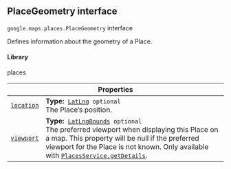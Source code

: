 
<h2 id="PlaceGeometry">PlaceGeometry interface</h2>
<p>
<code><span itemprop="path">google.maps.places</span>.<span itemprop="name">PlaceGeometry</span></code>
interface
</p>
<p>Defines information about the geometry of a Place.</p>
<h4>Library</h4>
<p>places</p>
<div class="devsite-table-wrapper"><table class="properties responsive" summary="interface PlaceGeometry - Properties">
<thead>
<tr><th colspan="2">Properties</th>
</tr></thead>
<tbody>
<tr id="PlaceGeometry.location">
<td itemprop="property"><code><a class="secret-link" href="#PlaceGeometry.location"><span>location</span></a></code></td>
<td><div><strong>Type:</strong>&nbsp; <code><a href="LatLng.md">LatLng</a> <span class="optional-type-annotation">optional</span></code></div>
<div class="desc">The Place’s position.</div></td>
</tr>
<tr id="PlaceGeometry.viewport">
<td itemprop="property"><code><a class="secret-link" href="#PlaceGeometry.viewport"><span>viewport</span></a></code></td>
<td><div><strong>Type:</strong>&nbsp; <code><a href="LatLngBounds.md">LatLngBounds</a> <span class="optional-type-annotation">optional</span></code></div>
<div class="desc">The preferred viewport when displaying this Place on a map. This property will be null if the preferred viewport for the Place is not known. Only available with <code><a href="https://developers.google.com/maps/documentation/javascript/reference/places-service#PlacesService.getDetails">PlacesService.getDetails</a></code>.</div></td>
</tr>
</tbody>
</table></div>
<script src="replace_links.js"></script>

